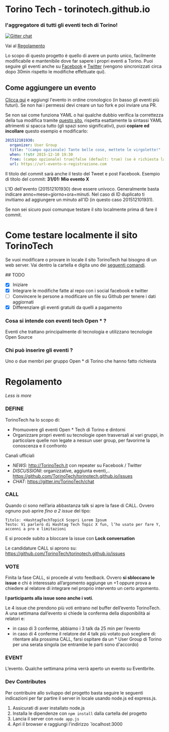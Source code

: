 # Torino Tech - torinotech.github.io

### l'aggregatore di tutti gli eventi tech di Torino!

[![Gitter chat](https://badges.gitter.im/TorinoTech/chat.png)](https://gitter.im/TorinoTech/chat)

Vai al [Regolamento](#regolamento)

Lo scopo di questo progetto è quello di avere un punto unico, facilmente modificabile e mantenibile dove far sapere i propri eventi a Torino. Puoi seguire gli eventi anche su [Facebook](https://www.facebook.com/TorinoTech/) e [Twitter](https://twitter.com/torinotech) (vengono sincronizzati circa dopo 30min rispetto le modifiche effettuate qui).

## Come aggiungere un evento

[Clicca qui](https://github.com/TorinoTech/torinotech.github.io/edit/master/events.yml.txt)
e aggiungi l'evento in ordine cronologico (in basso gli eventi più futuri). Se non hai i permessi devi creare un tuo fork e poi inviare una PR.

Se non sai come funziona YAML o hai qualche dubbio verifica la correttezza della tua modifica tramite [questo sito](http://yaml-online-parser.appspot.com/), rispetta esattamente la sintassi YAML altrimenti si spacca tutto (gli spazi sono significativi), puoi **copiare ed incollare** questo esempio e modificarlo:

``` yaml
201512101930:
  organizer: User Group
  title: "(campo opzionale) Tante belle cose, mettete le virgolette!"
  when: !!str 2015-12-10 19:30
  free: (campo opzionale) true|false (default: true) (se è richiesta la tessera non è free)
  url: https://url-evento-o-registrazione.com
```

Il titolo del commit sarà anche il testo del Tweet e post Facebook. Esempio di titolo del commit: **31/01: Mio evento X**

L'ID dell'evento (201512101930) deve essere univoco. Generalmente basta indicare anno+mese+giorno+ora+minuti. Nel caso di ID duplicato ti invitiamo ad aggiungere un minuto all'ID (in questo caso 201512101931).

Se non sei sicuro puoi comunque testare il sito localmente prima di fare il commit.

# Come testare localmente il sito TorinoTech

Se vuoi modificare o provare in locale il sito TorinoTech hai bisogno di un web server. Vai dentro la cartella e digita uno dei [seguenti comandi](https://gist.github.com/willurd/5720255).

## TODO
- [x] Iniziare
- [x] Integrare le modifiche fatte al repo con i social facebook e twitter
- [ ] Convincere le persone a modificare un file su Github per tenere i dati aggiornati
- [x] Differenziare gli eventi gratuiti da quelli a pagamento

### Cosa si intende con eventi tech Open * ?

Eventi che trattano principalmente di tecnologia e utilizzano tecnologie Open Source

### Chi può inserire gli eventi ?

Uno o due membri per gruppo Open * di Torino che hanno fatto richiesta

# Regolamento

*Less is more*

### DEFINE

TorinoTech ha lo scopo di:

- Promuovere gli eventi Open * Tech di Torino e dintorni
- Organizzare propri eventi su tecnologie open trasversali ai vari gruppi, in particolare quelle non legate a nessun user group, per favorirne la conoscenza e il confronto

Canali ufficiali

- *NEWS*: http://TorinoTech.it con repeater su Facebook / Twitter
- *DISCUSSIONI*: organizzative, aggiunta eventi,.. https://github.com/TorinoTech/torinotech.github.io/issues
- *CHAT*: https://gitter.im/TorinoTech/chat

### CALL

Quando ci sono nell’aria abbastanza talk si apre la fase di CALL. Ovvero ognuno può aprire *fino a 2 issue* del tipo:

```
Titolo: +HashtagTechTopicX Scopri Lorem Ipsum
Testo: Vi parlerò di Hashtag Tech Topic X fun, l’ho usato per fare Y, accenni a pro e limitazioni
```

E si procede subito a bloccare la issue con **Lock conversation**

Le candidature CALL si aprono su: https://github.com/TorinoTech/torinotech.github.io/issues

### VOTE

Finita la fase CALL, si procede al voto feedback. Ovvero **si sbloccano le issue** e chi è interessato all’argomento aggiunge un +1 oppure prova a chiedere al relatore di integrare nel proprio intervento un certo argomento.

**I participants alla issue sono anche i voti**.

Le 4 issue che prendono più voti entrano nel buffer dell’evento TorinoTech. A una settimana dall’evento si chiede la conferma della disponibilità ai relatori e:

- in caso di 3 conferme, abbiamo i 3 talk da 25 min per l’evento
- in caso di 4 conferme il relatore del 4 talk più votato può scegliere di: ritentare alla prossima CALL, farsi ospitare da un * User Group di Torino per una serata singola (se entrambe le parti sono d'accordo)

### EVENT

L’evento. Qualche settimana prima verrà aperto un evento su Eventbrite.

### Dev Contributes

Per contribuire allo sviluppo del progetto basta seguire le seguenti indicazioni per far partire il server in locale usando node.js ed express.js.

1. Assicurati di aver installato node.js
2. Installa le dipendenze con `npm install` dalla cartella del progetto
3. Lancia il server con `node app.js`
4. Apri il browser e raggiungi l'indirizzo `localhost:3000
